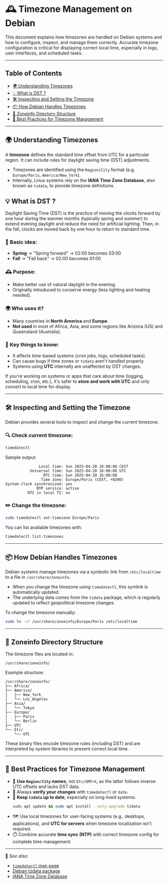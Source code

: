 # 🕰️ Timezone Management on Debian

This document explains how timezones are handled on Debian systems and how to configure, inspect, and manage them correctly. Accurate timezone configuration is critical for displaying correct local time, especially in logs, user interfaces, and scheduled tasks.

---

## Table of Contents
- [🌍 Understanding Timezones](#-understanding-timezones)
- [💡 What is DST ?](#-what-is-dst)
- [🛠️ Inspecting and Setting the Timezone](#-inspecting-and-setting-the-timezone)
- [📦 How Debian Handles Timezones](#-how-debian-handles-timezones)
- [📁 Zoneinfo Directory Structure](#-zoneinfo-directory-structure)
- [🔄 Best Practices for Timezone Management](#-best-practices-for-timezone-management)

---

## 🌍 Understanding Timezones

A **timezone** defines the standard time offset from UTC for a particular region. It can include rules for daylight saving time (DST) adjustments.

- Timezones are identified using the `Region/City` format (e.g. `Europe/Paris`, `America/New_York`).
- Internally, Linux systems rely on the **IANA Time Zone Database**, also known as `tzdata`, to provide timezone definitions.

## 💡 What is DST ?
Daylight Saving Time (DST) is the practice of moving the clocks forward by one hour during the warmer months (typically spring and summer) to extend evening daylight and reduce the need for artificial lighting. Then, in the fall, clocks are moved back by one hour to return to standard time.

### 🔁 Basic idea:
- **Spring** → "Spring forward" → 02:00 becomes 03:00  
- **Fall** → "Fall back" → 02:00 becomes 01:00

### 🕰️ Purpose:
- Make better use of natural daylight in the evening.
- Originally introduced to conserve energy (less lighting and heating needed).

### 🌍 Who uses it?
- Many countries in **North America** and **Europe**.
- **Not used** in most of Africa, Asia, and some regions like Arizona (US) and Queensland (Australia).

### 🧠 Key things to know:
- It affects time-based systems (cron jobs, logs, scheduled tasks).
- Can cause bugs if time zones or `tzdata` aren't handled properly.
- Systems using **UTC** internally are unaffected by DST changes.

If you're working on systems or apps that care about time (logging, scheduling, cron, etc.), it's safer to **store and work with UTC** and only convert to local time for display.

---

## 🛠️ Inspecting and Setting the Timezone

Debian provides several tools to inspect and change the current timezone:

### 🔍 Check current timezone:
```bash
timedatectl
```

Sample output:
```
               Local time: Sun 2025-04-20 18:00:08 CEST
           Universal time: Sun 2025-04-20 16:00:08 UTC
                 RTC time: Sun 2025-04-20 16:00:08
                Time zone: Europe/Paris (CEST, +0200)
System clock synchronized: yes
              NTP service: active
          RTC in local TZ: no
```

### ✏️ Change the timezone:
```bash
sudo timedatectl set-timezone Europe/Paris
```

You can list available timezones with:
```bash
timedatectl list-timezones
```

---

## 📦 How Debian Handles Timezones

Debian systems manage timezones via a symbolic link from `/etc/localtime` to a file in `/usr/share/zoneinfo`.

- When you change the timezone using `timedatectl`, this symlink is automatically updated.
- The underlying data comes from the `tzdata` package, which is regularly updated to reflect geopolitical timezone changes.

To change the timezone manually:
```bash
sudo ln -sf /usr/share/zoneinfo/Europe/Paris /etc/localtime
```

---

## 📁 Zoneinfo Directory Structure

The timezone files are located in:

```
/usr/share/zoneinfo/
```

Example structure:
```
/usr/share/zoneinfo/
├── Africa/
├── America/
│   ├── New_York
│   └── Los_Angeles
├── Asia/
│   └── Tokyo
├── Europe/
│   ├── Paris
│   └── Berlin
├── UTC
└── Etc/
    └── UTC
```

These binary files encode timezone rules (including DST) and are interpreted by system libraries to present correct local time.

---

## 🔄 Best Practices for Timezone Management

- 🧠 **Use `Region/City` names**, not `Etc/GMT+X`, as the latter follows inverse UTC offsets and lacks DST data.
- 🧪 Always **verify your changes** with `timedatectl` or `date`.
- 🧾 **Keep `tzdata` up to date**, especially on long-lived systems:
  ```bash
  sudo apt update && sudo apt install --only-upgrade tzdata
  ```
- 🗺️ Use local timezones for user-facing systems (e.g., desktops, applications), and **UTC for servers** when timezone localization isn't required.
- ⏱️ Combine accurate **time sync (NTP)** with correct timezone config for complete time management.

---

📘 *See also*:
- [`timedatectl` man page](https://www.freedesktop.org/software/systemd/man/timedatectl.html)
- [Debian tzdata package](https://packages.debian.org/search?keywords=tzdata)
- [IANA Time Zone Database](https://www.iana.org/time-zones)
